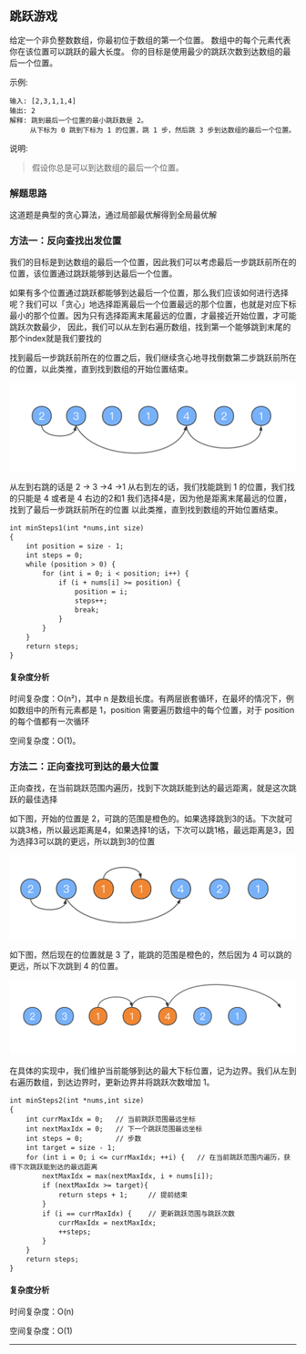 ## 跳跃游戏 

给定一个非负整数数组，你最初位于数组的第一个位置。
数组中的每个元素代表你在该位置可以跳跃的最大长度。
你的目标是使用最少的跳跃次数到达数组的最后一个位置。

示例:
```
输入: [2,3,1,1,4]
输出: 2
解释: 跳到最后一个位置的最小跳跃数是 2。
     从下标为 0 跳到下标为 1 的位置，跳 1 步，然后跳 3 步到达数组的最后一个位置。
```

说明:
>假设你总是可以到达数组的最后一个位置。
 
### 解题思路
这道题是典型的贪心算法，通过局部最优解得到全局最优解

### 方法一：反向查找出发位置 
我们的目标是到达数组的最后一个位置，因此我们可以考虑最后一步跳跃前所在的位置，该位置通过跳跃能够到达最后一个位置。

如果有多个位置通过跳跃都能够到达最后一个位置，那么我们应该如何进行选择呢？我们可以「贪心」地选择距离最后一个位置最远的那个位置，也就是对应下标最小的那个位置。因为只有选择距离末尾最远的位置，才最接近开始位置，才可能跳跃次数最少，
因此，我们可以从左到右遍历数组，找到第一个能够跳到末尾的那个index就是我们要找的

找到最后一步跳跃前所在的位置之后，我们继续贪心地寻找倒数第二步跳跃前所在的位置，以此类推，直到找到数组的开始位置结束。


![Tree](../../res/JumpGame/jump1.png)

从左到右跳的话是 2 -> 3 ->4 ->1
从右到左的话，我们找能跳到 1 的位置，我们找的只能是 4 或者是 4 右边的2和1
我们选择4是，因为他是距离末尾最远的位置，找到了最后一步跳跃前所在的位置
以此类推，直到找到数组的开始位置结束。

```
int minSteps1(int *nums,int size)
{
    int position = size - 1;
    int steps = 0;
    while (position > 0) {
        for (int i = 0; i < position; i++) {
            if (i + nums[i] >= position) {
                position = i;
                steps++;
                break;
            }
        }
    }
    return steps;
}
```

#### 复杂度分析
时间复杂度：O(n²)，其中 n 是数组长度。有两层嵌套循环，在最坏的情况下，例如数组中的所有元素都是 1，position 需要遍历数组中的每个位置，对于 position 的每个值都有一次循环

空间复杂度：O(1)。

### 方法二：正向查找可到达的最大位置
正向查找，在当前跳跃范围内遍历，找到下次跳跃能到达的最远距离，就是这次跳跃的最佳选择

如下图，开始的位置是 2，可跳的范围是橙色的。如果选择跳到3的话。下次就可以跳3格，所以最远距离是4，如果选择1的话，下次可以跳1格，最远距离是3，因为选择3可以跳的更远，所以跳到3的位置

![Tree](../../res/JumpGame/jump2.png)

如下图，然后现在的位置就是 3 了，能跳的范围是橙色的，然后因为 4 可以跳的更远，所以下次跳到 4 的位置。

![Tree](../../res/JumpGame/jump3.png)

在具体的实现中，我们维护当前能够到达的最大下标位置，记为边界。我们从左到右遍历数组，到达边界时，更新边界并将跳跃次数增加 1。

```
int minSteps2(int *nums,int size)
{
    int currMaxIdx = 0;   // 当前跳跃范围最远坐标
    int nextMaxIdx = 0;   // 下一个跳跃范围最远坐标
    int steps = 0;        // 步数
    int target = size - 1;
    for (int i = 0; i <= currMaxIdx; ++i) {   // 在当前跳跃范围内遍历，获得下次跳跃能到达的最远距离
        nextMaxIdx = max(nextMaxIdx, i + nums[i]);
        if (nextMaxIdx >= target){
            return steps + 1;     // 提前结束
        }
        if (i == currMaxIdx) {    // 更新跳跃范围与跳跃次数
            currMaxIdx = nextMaxIdx;
            ++steps;
        }
    }
    return steps;
}
```

#### 复杂度分析
时间复杂度：O(n)

空间复杂度：O(1)

   ---------------------------------
      
      
